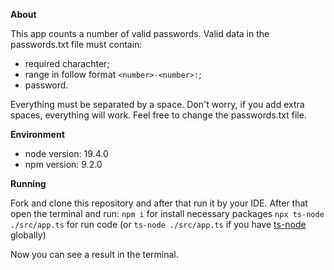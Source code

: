 **About**

This app counts a number of valid passwords. Valid data in the passwords.txt file must contain:

- required charachter;
- range in follow format `<number>-<number>:`;
- password.

Everything must be separated by a space.
Don't worry, if you add extra spaces, everything will work.
Feel free to change the passwords.txt file.

**Environment**

- node version: 19.4.0
- npm version: 9.2.0

**Running**

Fork and clone this repository and after that run it by your IDE.
After that open the terminal and run:
`npm i` for install necessary packages
`npx ts-node ./src/app.ts` for run code (or `ts-node ./src/app.ts` if you have [ts-node](https://www.npmjs.com/package/ts-node#tsconfig-options) globally)

Now you can see a result in the terminal.
